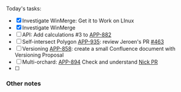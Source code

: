 Today's tasks:
- [x] Investigate WinMerge: Get it to Work on LInux
- [x] Investigate WinMerge
- [ ] API: Add calculations #3 to [APP-882](https://agxeed.atlassian.net/browse/APP-894)
- [ ] Self-intersect Polygon [APP-935](https://agxeed.atlassian.net/browse/APP-894): review Jeroen's PR [#463](https://bitbucket.org/agxeed/agx_routing/pull-requests/463)
- [ ] Versioning [APP-858](https://agxeed.atlassian.net/browse/APP-858): create a small Confluence document with Versioning Proposal
- [ ] Multi-orchard: [APP-894](https://agxeed.atlassian.net/browse/APP-894) Check and understand [Nick PR](https://bitbucket.org/agxeed/agx_routing/pull-requests/442/diff#chg-AgxRouteLib/GeoClient/Orchards/Orchard.cs)
- [ ]  

### Other notes


